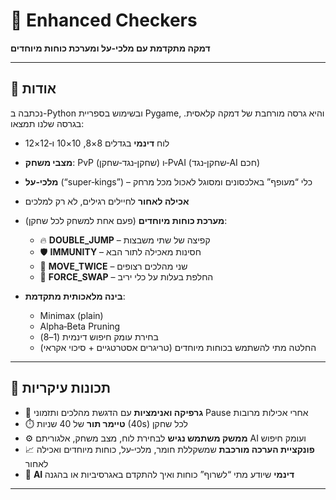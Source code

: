 # 🎲 Enhanced Checkers

**דמקה מתקדמת עם מלכי‑על ומערכת כוחות מיוחדים**

---

## 📖 אודות

נכתבה ב-Python ובשימוש בספריית Pygame, והיא גרסה מורחבת של דמקה קלאסית.
בגרסה שלנו תמצאו:

- לוח **דינמי** בגדלים 8×8, 10×10 ו‑12×12  
- **מצבי משחק**: PvP (שחקן‑נגד‑שחקן) ו‑PvAI (שחקן‑נגד‑AI חכם)  
- **מלכי‑על** (“super‑kings”) – כלי “מעופף” באלכסונים ומסוגל לאכול מכל מרחק  
- **אכילה לאחור** לחיילים רגילים, לא רק למלכים  
- **מערכת כוחות מיוחדים** (פעם אחת למשחק לכל שחקן):
  - 🔥 **DOUBLE_JUMP** – קפיצה של שתי משבצות  
  - 🛡️ **IMMUNITY** – חסינות מאכילה לתור הבא  
  - 💨 **MOVE_TWICE** – שני מהלכים רצופים  
  - 🧲 **FORCE_SWAP** – החלפת בעלות על כלי יריב  

- **בינה מלאכותית מתקדמת**:  
  - Minimax (plain)  
  - Alpha‑Beta Pruning  
  - בחירת עומק חיפוש דינמית (1–8)  
  - החלטה מתי להשתמש בכוחות מיוחדים (טריגרים אסטרטגיים + סיכוי אקראי)

---

## 🚀 תכונות עיקריות

- 🎨 **גרפיקה ואנימציות** עם הדגשת מהלכים ותזמוני Pause אחרי אכילות מרובות  
- ⏱️ **טיימר תור** של 40 שניות (40s) לכל שחקן  
- ⚙️ **ממשק משתמש נגיש** לבחירת לוח, מצב משחק, אלגוריתם AI ועומק חיפוש  
- 📈 **פונקציית הערכה מורכבת** שמשקללת חומר, מלכי‑על, כוחות מיוחדים ואכילה לאחור  
- 🤖 **AI דינמי** שיודע מתי “לשרוף” כוחות ואיך להתקדם באגרסיביות או בהגנה

---

